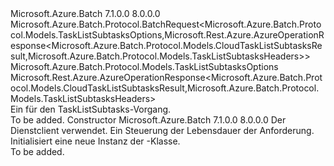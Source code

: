 <Type Name="TaskListSubtasksBatchRequest" FullName="Microsoft.Azure.Batch.Protocol.BatchRequests.TaskListSubtasksBatchRequest">
  <TypeSignature Language="C#" Value="public class TaskListSubtasksBatchRequest : Microsoft.Azure.Batch.Protocol.BatchRequest&lt;Microsoft.Azure.Batch.Protocol.Models.TaskListSubtasksOptions,Microsoft.Rest.Azure.AzureOperationResponse&lt;Microsoft.Azure.Batch.Protocol.Models.CloudTaskListSubtasksResult,Microsoft.Azure.Batch.Protocol.Models.TaskListSubtasksHeaders&gt;&gt;" />
  <TypeSignature Language="ILAsm" Value=".class public auto ansi beforefieldinit TaskListSubtasksBatchRequest extends Microsoft.Azure.Batch.Protocol.BatchRequest`2&lt;class Microsoft.Azure.Batch.Protocol.Models.TaskListSubtasksOptions, class Microsoft.Rest.Azure.AzureOperationResponse`2&lt;class Microsoft.Azure.Batch.Protocol.Models.CloudTaskListSubtasksResult, class Microsoft.Azure.Batch.Protocol.Models.TaskListSubtasksHeaders&gt;&gt;" />
  <TypeSignature Language="DocId" Value="T:Microsoft.Azure.Batch.Protocol.BatchRequests.TaskListSubtasksBatchRequest" />
  <TypeSignature Language="VB.NET" Value="Public Class TaskListSubtasksBatchRequest&#xA;Inherits BatchRequest(Of TaskListSubtasksOptions, AzureOperationResponse(Of CloudTaskListSubtasksResult, TaskListSubtasksHeaders))" />
  <TypeSignature Language="F#" Value="type TaskListSubtasksBatchRequest = class&#xA;    inherit BatchRequest&lt;TaskListSubtasksOptions, AzureOperationResponse&lt;CloudTaskListSubtasksResult, TaskListSubtasksHeaders&gt;&gt;" />
  <AssemblyInfo>
    <AssemblyName>Microsoft.Azure.Batch</AssemblyName>
    <AssemblyVersion>7.1.0.0</AssemblyVersion>
    <AssemblyVersion>8.0.0.0</AssemblyVersion>
  </AssemblyInfo>
  <Base>
    <BaseTypeName>Microsoft.Azure.Batch.Protocol.BatchRequest&lt;Microsoft.Azure.Batch.Protocol.Models.TaskListSubtasksOptions,Microsoft.Rest.Azure.AzureOperationResponse&lt;Microsoft.Azure.Batch.Protocol.Models.CloudTaskListSubtasksResult,Microsoft.Azure.Batch.Protocol.Models.TaskListSubtasksHeaders&gt;&gt;</BaseTypeName>
    <BaseTypeArguments>
      <BaseTypeArgument TypeParamName="TOptions">Microsoft.Azure.Batch.Protocol.Models.TaskListSubtasksOptions</BaseTypeArgument>
      <BaseTypeArgument TypeParamName="TResponse">Microsoft.Rest.Azure.AzureOperationResponse&lt;Microsoft.Azure.Batch.Protocol.Models.CloudTaskListSubtasksResult,Microsoft.Azure.Batch.Protocol.Models.TaskListSubtasksHeaders&gt;</BaseTypeArgument>
    </BaseTypeArguments>
  </Base>
  <Interfaces />
  <Docs>
    <summary>
            Ein <see cref="T:Microsoft.Azure.Batch.Protocol.IBatchRequest" /> für den TaskListSubtasks-Vorgang.
            </summary>
    <remarks>To be added.</remarks>
  </Docs>
  <Members>
    <Member MemberName=".ctor">
      <MemberSignature Language="C#" Value="public TaskListSubtasksBatchRequest (Microsoft.Azure.Batch.Protocol.BatchServiceClient serviceClient, System.Threading.CancellationToken cancellationToken);" />
      <MemberSignature Language="ILAsm" Value=".method public hidebysig specialname rtspecialname instance void .ctor(class Microsoft.Azure.Batch.Protocol.BatchServiceClient serviceClient, valuetype System.Threading.CancellationToken cancellationToken) cil managed" />
      <MemberSignature Language="DocId" Value="M:Microsoft.Azure.Batch.Protocol.BatchRequests.TaskListSubtasksBatchRequest.#ctor(Microsoft.Azure.Batch.Protocol.BatchServiceClient,System.Threading.CancellationToken)" />
      <MemberSignature Language="F#" Value="new Microsoft.Azure.Batch.Protocol.BatchRequests.TaskListSubtasksBatchRequest : Microsoft.Azure.Batch.Protocol.BatchServiceClient * System.Threading.CancellationToken -&gt; Microsoft.Azure.Batch.Protocol.BatchRequests.TaskListSubtasksBatchRequest" Usage="new Microsoft.Azure.Batch.Protocol.BatchRequests.TaskListSubtasksBatchRequest (serviceClient, cancellationToken)" />
      <MemberType>Constructor</MemberType>
      <AssemblyInfo>
        <AssemblyName>Microsoft.Azure.Batch</AssemblyName>
        <AssemblyVersion>7.1.0.0</AssemblyVersion>
        <AssemblyVersion>8.0.0.0</AssemblyVersion>
      </AssemblyInfo>
      <Parameters>
        <Parameter Name="serviceClient" Type="Microsoft.Azure.Batch.Protocol.BatchServiceClient" />
        <Parameter Name="cancellationToken" Type="System.Threading.CancellationToken" />
      </Parameters>
      <Docs>
        <param name="serviceClient">Der Dienstclient verwendet.</param>
        <param name="cancellationToken">Ein <see cref="T:System.Threading.CancellationToken" /> Steuerung der Lebensdauer der Anforderung.</param>
        <summary>
            Initialisiert eine neue Instanz der <see cref="T:Microsoft.Azure.Batch.Protocol.BatchRequests.TaskListSubtasksBatchRequest" />-Klasse.
            </summary>
        <remarks>To be added.</remarks>
      </Docs>
    </Member>
  </Members>
</Type>